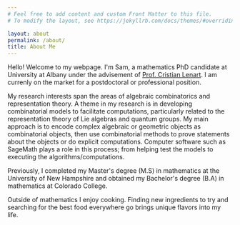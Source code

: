 ```yaml
---
# Feel free to add content and custom Front Matter to this file.
# To modify the layout, see https://jekyllrb.com/docs/themes/#overriding-theme-defaults

layout: about
permalink: /about/
title: About Me
---
```

Hello! Welcome to my webpage. I'm Sam, a mathematics PhD candidate at University at Albany under the advisement of [Prof. Cristian Lenart](https://www.albany.edu/faculty/lenart/ "Prof. Cristian Lenart"). I am currenly on the market for a postdoctoral or professional position.

My research interests span the areas of algebraic combinatorics and representation theory. A theme in my research is in developing combinatorial models to facilitate computations, particularly related to the representation theory of Lie algebras and quantum groups. My main approach is to encode complex algebraic or geometric objects as combinatorial objects, then use combinatorial methods to prove statements about the objects or do explicit computations. Computer software such as SageMath plays a role in this process; from helping test the models to executing the algorithms/computations.

Previously, I completed my Master's degree (M.S) in mathematics at the University of New Hampshire and obtained my Bachelor's degree (B.A) in mathematics at Colorado College.

Outside of mathematics I enjoy cooking. Finding new ingredients to try and searching for the best food everywhere go brings unique flavors into my life.
